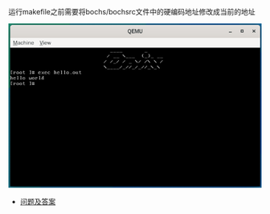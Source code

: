 运行makefile之前需要将bochs/bochsrc文件中的硬编码地址修改成当前的地址

![](./docs/others/images/onix.jpg)

- [问题及答案](./doc/../docs/others/999%20问题及答案%20(Question%20and%20Answer).md)
